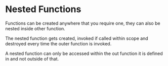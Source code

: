 # Nested Functions

Functions can be created anywhere that you require one, they can also be nested inside other function.

The nested function gets created, invoked if called within scope and destroyed every time the outer function is invoked.

A nested function can only be accessed within the out function it is defined in and not outside of that.

<br>

